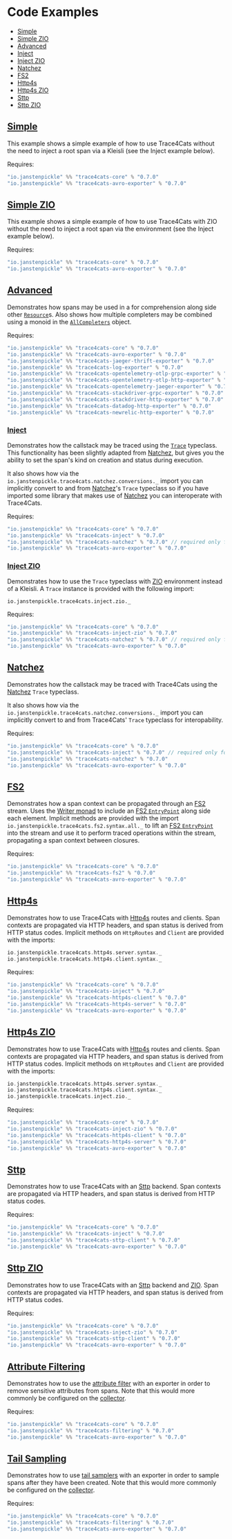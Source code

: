 # Code Examples

 * [Simple](#simple)
 * [Simple ZIO](#simple-zio)
 * [Advanced](#advanced)
 * [Inject](#inject)
 * [Inject ZIO](#inject-zio)
 * [Natchez](#natchez)
 * [FS2](#fs2)
 * [Http4s](#http4s)
 * [Http4s ZIO](#http4s-zio)
 * [Sttp](#http4s)
 * [Sttp ZIO](#http4s-zio)   

## [Simple](../modules/example/src/main/scala/io/janstenpickle/trace4cats/example/SimpleExample.scala)

This example shows a simple example of how to use Trace4Cats without the need to 
inject a root span via a Kleisli (see the Inject example below).

Requires:

```scala
"io.janstenpickle" %% "trace4cats-core" % "0.7.0"
"io.janstenpickle" %% "trace4cats-avro-exporter" % "0.7.0"

```

## [Simple ZIO](../modules/example/src/main/scala/io/janstenpickle/trace4cats/example/SimpleZioExample.scala)

This example shows a simple example of how to use Trace4Cats with ZIO without the need to 
inject a root span via the environment (see the Inject example below).

Requires:

```scala
"io.janstenpickle" %% "trace4cats-core" % "0.7.0"
"io.janstenpickle" %% "trace4cats-avro-exporter" % "0.7.0"

```

## [Advanced](0.7.0)

Demonstrates how spans may be used in a for comprehension along side other [`Resource`]s.
Also shows how multiple completers may be combined using a monoid in the
[`AllCompleters`](../modules/example/src/main/scala/io/janstenpickle/trace4cats/example/AllCompleters.scala)
object.

Requires:

```scala
"io.janstenpickle" %% "trace4cats-core" % "0.7.0"
"io.janstenpickle" %% "trace4cats-avro-exporter" % "0.7.0"
"io.janstenpickle" %% "trace4cats-jaeger-thrift-exporter" % "0.7.0"
"io.janstenpickle" %% "trace4cats-log-exporter" % "0.7.0"
"io.janstenpickle" %% "trace4cats-opentelemetry-otlp-grpc-exporter" % "0.7.0"
"io.janstenpickle" %% "trace4cats-opentelemetry-otlp-http-exporter" % "0.7.0"
"io.janstenpickle" %% "trace4cats-opentelemetry-jaeger-exporter" % "0.7.0"
"io.janstenpickle" %% "trace4cats-stackdriver-grpc-exporter" % "0.7.0"
"io.janstenpickle" %% "trace4cats-stackdriver-http-exporter" % "0.7.0"
"io.janstenpickle" %% "trace4cats-datadog-http-exporter" % "0.7.0"
"io.janstenpickle" %% "trace4cats-newrelic-http-exporter" % "0.7.0"

```

### [Inject](../modules/example/src/main/scala/io/janstenpickle/trace4cats/example/InjectExample.scala)

Demonstrates how the callstack may be traced using the [`Trace`](../modules/inject/src/main/scala/io/janstenpickle/trace4cats/inject/Trace.scala)
typeclass. This functionality has been slightly adapted from [Natchez], but gives
you the ability to set the span's kind on creation and status during execution.

It also shows how via the `io.janstenpickle.trace4cats.natchez.conversions._` import
you can implicitly convert to and from [Natchez]'s `Trace` typeclass so if
you have imported some library that makes use of [Natchez] you can
interoperate with Trace4Cats.

Requires:


```scala
"io.janstenpickle" %% "trace4cats-core" % "0.7.0"
"io.janstenpickle" %% "trace4cats-inject" % "0.7.0"
"io.janstenpickle" %% "trace4cats-natchez" % "0.7.0" // required only for interop
"io.janstenpickle" %% "trace4cats-avro-exporter" % "0.7.0"

```

### [Inject ZIO](../modules/example/src/main/scala/io/janstenpickle/trace4cats/example/InjectZioExample.scala)

Demonstrates how to use the `Trace` typeclass with [ZIO] environment instead of a Kleisli. A `Trace` instance
is provided with the following import:

```
io.janstenpickle.trace4cats.inject.zio._
```

Requires:

```scala
"io.janstenpickle" %% "trace4cats-core" % "0.7.0"
"io.janstenpickle" %% "trace4cats-inject-zio" % "0.7.0"
"io.janstenpickle" %% "trace4cats-natchez" % "0.7.0" // required only for interop
"io.janstenpickle" %% "trace4cats-avro-exporter" % "0.7.0"

```

## [Natchez](../modules/example/src/main/scala/io/janstenpickle/trace4cats/example/NatchezExample.scala)

Demonstrates how the callstack may be traced with Trace4Cats using the [Natchez] `Trace`
typeclass.

It also shows how via the `io.janstenpickle.trace4cats.natchez.conversions._` import
you can implicitly convert to and from Trace4Cats' `Trace` typeclass for
interopability.

Requires:


```scala
"io.janstenpickle" %% "trace4cats-core" % "0.7.0"
"io.janstenpickle" %% "trace4cats-inject" % "0.7.0" // required only for interop
"io.janstenpickle" %% "trace4cats-natchez" % "0.7.0" 
"io.janstenpickle" %% "trace4cats-avro-exporter" % "0.7.0"

```


## [FS2](../modules/example/src/main/scala/io/janstenpickle/trace4cats/example/Fs2Example.scala)

Demonstrates how a span context can be propagated through an [FS2] stream. Uses the 
[Writer monad](http://eed3si9n.com/herding-cats/Writer.html) to include an [FS2 `EntryPoint`] along side each element. 
Implicit methods are provided with the import `io.janstenpickle.trace4cats.fs2.syntax.all._` to lift an 
[FS2 `EntryPoint`] into the stream and use it to perform traced operations within the stream, propagating a span context
between closures.  

Requires:

```scala
"io.janstenpickle" %% "trace4cats-core" % "0.7.0"
"io.janstenpickle" %% "trace4cats-fs2" % "0.7.0"
"io.janstenpickle" %% "trace4cats-avro-exporter" % "0.7.0"

```

## [Http4s](../modules/example/src/main/scala/io/janstenpickle/trace4cats/example/Http4sExample.scala)

Demonstrates how to use Trace4Cats with [Http4s] routes and clients. Span contexts are propagated via HTTP headers, and 
span status is derived from HTTP status codes. Implicit methods on `HttpRoutes` and `Client` are provided with the
imports:

```scala
io.janstenpickle.trace4cats.http4s.server.syntax._
io.janstenpickle.trace4cats.http4s.client.syntax._
```

Requires:

```scala
"io.janstenpickle" %% "trace4cats-core" % "0.7.0"
"io.janstenpickle" %% "trace4cats-inject" % "0.7.0"
"io.janstenpickle" %% "trace4cats-http4s-client" % "0.7.0"
"io.janstenpickle" %% "trace4cats-http4s-server" % "0.7.0"
"io.janstenpickle" %% "trace4cats-avro-exporter" % "0.7.0"

```

## [Http4s ZIO](../modules/example/src/main/scala/io/janstenpickle/trace4cats/example/Http4sZioExample.scala)

Demonstrates how to use Trace4Cats with [Http4s] routes and clients. Span contexts are propagated via HTTP headers, and 
span status is derived from HTTP status codes. Implicit methods on `HttpRoutes` and `Client` are provided with the
imports:

```scala
io.janstenpickle.trace4cats.http4s.server.syntax._
io.janstenpickle.trace4cats.http4s.client.syntax._
io.janstenpickle.trace4cats.inject.zio._
```

Requires:

```scala
"io.janstenpickle" %% "trace4cats-core" % "0.7.0"
"io.janstenpickle" %% "trace4cats-inject-zio" % "0.7.0"
"io.janstenpickle" %% "trace4cats-http4s-client" % "0.7.0"
"io.janstenpickle" %% "trace4cats-http4s-server" % "0.7.0"
"io.janstenpickle" %% "trace4cats-avro-exporter" % "0.7.0"

```

## [Sttp](../modules/example/src/main/scala/io/janstenpickle/trace4cats/example/SttpExample.scala)

Demonstrates how to use Trace4Cats with an [Sttp] backend. Span contexts are propagated via HTTP headers, and 
span status is derived from HTTP status codes.

Requires:

```scala
"io.janstenpickle" %% "trace4cats-core" % "0.7.0"
"io.janstenpickle" %% "trace4cats-inject" % "0.7.0"
"io.janstenpickle" %% "trace4cats-sttp-client" % "0.7.0"
"io.janstenpickle" %% "trace4cats-avro-exporter" % "0.7.0"

```

## [Sttp ZIO](../modules/example/src/main/scala/io/janstenpickle/trace4cats/example/SttpZioExample.scala)

Demonstrates how to use Trace4Cats with an [Sttp] backend and [ZIO]. Span contexts are propagated via HTTP headers, and 
span status is derived from HTTP status codes.

Requires:

```scala
"io.janstenpickle" %% "trace4cats-core" % "0.7.0"
"io.janstenpickle" %% "trace4cats-inject-zio" % "0.7.0"
"io.janstenpickle" %% "trace4cats-sttp-client" % "0.7.0"
"io.janstenpickle" %% "trace4cats-avro-exporter" % "0.7.0"

```

## [Attribute Filtering](../modules/example/src/main/scala/io/janstenpickle/trace4cats/example/AttributeFiltering.scala)

Demonstrates how to use the [attribute filter](filtering.md) with an exporter in order to remove sensitive attributes 
from spans. Note that this would more commonly be configured on the [collector].

Requires:

```scala
"io.janstenpickle" %% "trace4cats-core" % "0.7.0"
"io.janstenpickle" %% "trace4cats-filtering" % "0.7.0"
"io.janstenpickle" %% "trace4cats-avro-exporter" % "0.7.0"

```

## [Tail Sampling](../modules/example/src/main/scala/io/janstenpickle/trace4cats/example/TailSampling.scala)

Demonstrates how to use [tail samplers](sampling.md#tail-sampling) with an exporter in order to sample spans after they
have been created. Note that this would more commonly be configured on the [collector].

Requires:

```scala
"io.janstenpickle" %% "trace4cats-core" % "0.7.0"
"io.janstenpickle" %% "trace4cats-filtering" % "0.7.0"
"io.janstenpickle" %% "trace4cats-avro-exporter" % "0.7.0"

```

[FS2]: https://fs2.io/
[FS2 `EntryPoint`]: ../modules/fs2/src/main/scala/io/janstenpickle/trace4cats/fs2/Fs2EntryPoint.scala
[Http4s]: https://http4s.org/
[Jaeger]: https://www.jaegertracing.io/
[Log4Cats]: https://github.com/ChristopherDavenport/log4cats
[Natchez]: https://github.com/tpolecat/natchez
[`native-image`]: https://www.graalvm.org/docs/reference-manual/native-image/ 
[OpenTelemetry]: http://opentelemetry.io
[Stackdriver Trace]: https://cloud.google.com/trace/docs/reference
[Datadog]: https://docs.datadoghq.com/api/v1/tracing/
[NewRelic]: https://docs.newrelic.com/docs/understand-dependencies/distributed-tracing/trace-api/report-new-relic-format-traces-trace-api#new-relic-guidelines 
[`Resource`]: https://typelevel.org/cats-effect/datatypes/resource.html
[ZIO]: https://zio.dev
[Sttp]: https://sttp.softwaremill.com
[Kafka consumer config]: https://kafka.apache.org/26/javadoc/?org/apache/kafka/clients/consumer/ConsumerConfig.html
[Kafka producer config]: https://kafka.apache.org/26/javadoc/?org/apache/kafka/clients/producer/ProducerConfig.html
[collector]: components.md#collectors